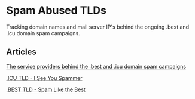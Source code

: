 # Spam Abused TLDs

Tracking domain names and mail server IP's behind the ongoing .best and .icu domain spam campaigns.

## Articles

[The service providers behind the .best and .icu domain spam campaigns](https://blog.paranoidpenguin.net/2019/12/the-service-providers-behind-the-best-and-icu-domain-spam-campaigns/)

[.ICU TLD - I See You Spammer](https://blog.paranoidpenguin.net/2019/08/icu-tld-i-see-you-spammer/)

[.BEST TLD - Spam Like the Best](https://blog.paranoidpenguin.net/2019/11/best-tld-spam-like-the-best/)